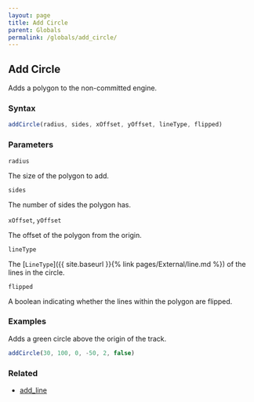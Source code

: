 ```yaml
---
layout: page
title: Add Circle
parent: Globals
permalink: /globals/add_circle/
---
```


## Add Circle

Adds a polygon to the non-committed engine.

### Syntax

```js
addCircle(radius, sides, xOffset, yOffset, lineType, flipped)
```

### Parameters

`radius`

The size of the polygon to add.

`sides`

The number of sides the polygon has.

`xOffset`, `yOffset`

The offset of the polygon from the origin.

`lineType`

The [`LineType`]({{ site.baseurl }}{% link pages/External/line.md %}) of the lines in the circle.

`flipped`

A boolean indicating whether the lines within the polygon are flipped.

### Examples

Adds a green circle above the origin of the track.

```js
addCircle(30, 100, 0, -50, 2, false)
```

### Related

- [add_line](./add_line.md)
